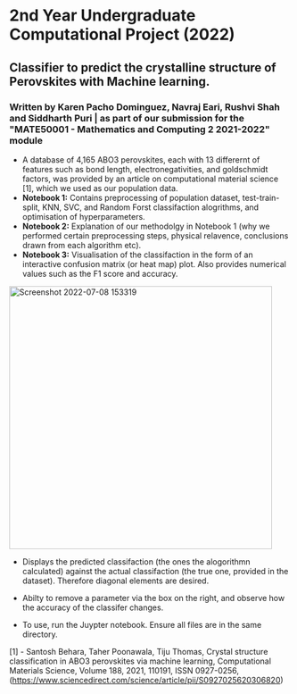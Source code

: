 # 2nd Year Undergraduate Computational Project (2022)
 
## Classifier to predict the crystalline structure of Perovskites with Machine learning.

### Written by Karen Pacho Dominguez, Navraj Eari, Rushvi Shah and Siddharth Puri | as part of our submission for the "MATE50001 - Mathematics and Computing 2 2021-2022" module

- A database of 4,165 ABO3 perovskites, each with 13 differernt of features such as bond length, electronegativities, and goldschmidt factors, was provided by an article on computational material science [1], which we used as our population data.
- **Notebook 1:** Contains preprocessing of population dataset, test-train-split, KNN, SVC, and Random Forst classifaction alogrithms, and optimisation of hyperparameters.
- **Notebook 2:** Explanation of our methodolgy in Notebook 1 (why we performed certain preprocessing steps, physical relavence, conclusions drawn from each algorithm etc).
- **Notebook 3:** Visualisation of the classifaction in the form of an interactive confusion matrix (or heat map) plot. Also provides numerical values such as the F1 score and accuracy.

<img width="471" alt="Screenshot 2022-07-08 153319" src="https://user-images.githubusercontent.com/102254245/178013220-5d4370ab-3c36-4d18-840b-2cad54066e90.png">

- Displays the predicted classifaction (the ones the alogorithmn calculated) against the actual classifaction (the true one, provided in the dataset). Therefore diagonal elements are desired.
- Abilty to remove a parameter via the box on the right, and observe how the accuracy of the classifer changes.

- To use, run the Juypter notebook. Ensure all files are in the same directory.

[1] - Santosh Behara, Taher Poonawala, Tiju Thomas, Crystal structure classification in ABO3 perovskites via machine learning, Computational Materials Science,
Volume 188, 2021, 110191,
ISSN 0927-0256,
(https://www.sciencedirect.com/science/article/pii/S0927025620306820)
